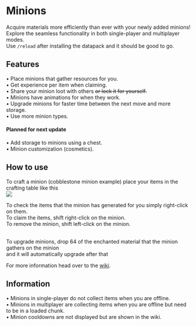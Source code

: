 # Minions

Acquire materials more efficiently than ever with your newly added minions!<br>
Explore the seamless functionality in both single-player and multiplayer modes.<br>
Use `/reload` after installing the datapack and it should be good to go.

## Features
• Place minions that gather resources for you.<br>
• Get experience per item when claiming.<br>
• Share your minion loot with others ~~or lock it for yourself.~~<br>
• Minions have animations for when they work.<br>
• Upgrade minions for faster time between the next move and more storage.<br>
• Use more minion types.<br>

#### Planned for next update
• Add storage to minions using a chest.<br>
• Minion customization (cosmetics).


## How to use

To craft a minion (cobblestone minion example) place your items in the crafting table like this<br>
<img src="https://cdn.discordapp.com/attachments/715097935444049920/1187475348229718046/image.png?ex=65970599&is=65849099&hm=f8f3f7d71382891cd0b4ec6725f7ae84aebfe9d0a045434854006bbfda15101a&"><br>

To check the items that the minion has generated for you simply right-click on them.<br>
To claim the items, shift right-click on the minion.<br>
To remove the minion, shift left-click on the minion.<br><br>

To upgrade minions, drop 64 of the enchanted material that the minion gathers on the minion<br>
and it will automatically upgrade after that

For more information head over to the [wiki](https://github.com/Vanderflys/minions/wiki).

## Information
• Minions in single-player do not collect items when you are offline.<br>
• Minions in multiplayer are collecting items when you are offline but need to be in a loaded chunk.<br>
• Minion cooldowns are not displayed but are shown in the wiki.
 

